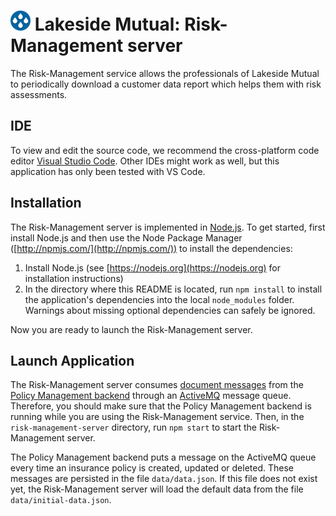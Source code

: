 # ![Lakeside Mutual Logo](../resources/logo-32x32.png) Lakeside Mutual: Risk-Management server

The Risk-Management service allows the professionals of Lakeside Mutual to periodically download
a customer data report which helps them with risk assessments.

## IDE

To view and edit the source code, we recommend the cross-platform code editor [Visual Studio Code](https://code.visualstudio.com/). Other IDEs might
work as well, but this application has only been tested with VS Code.

## Installation

The Risk-Management server is implemented in [Node.js](https://nodejs.org). To get started, first install Node.js and then use the
Node Package Manager ([http://npmjs.com/](http://npmjs.com/)) to install the dependencies:

1.  Install Node.js (see [https://nodejs.org](https://nodejs.org) for installation instructions)
2.  In the directory where this README is located, run `npm install` to install the application's dependencies into the local `node_modules` folder. Warnings about missing optional dependencies can safely be ignored.

Now you are ready to launch the Risk-Management server.

## Launch Application

The Risk-Management server consumes [document messages](https://www.enterpriseintegrationpatterns.com/patterns/messaging/DocumentMessage.html) from the [Policy Management backend](../policy-management-backend) through an [ActiveMQ](http://activemq.apache.org/) message queue. Therefore, you should make sure that the Policy Management backend is running while you are using the Risk-Management service. Then, in the `risk-management-server` directory, run `npm start`
to start the Risk-Management server. <!-- using MOM/EIP terminology -->

The Policy Management backend puts a message on the ActiveMQ queue every time an insurance policy is created, updated or deleted. These messages are persisted in the file `data/data.json`.
If this file does not exist yet, the Risk-Management server will load the default data from the file `data/initial-data.json`.
